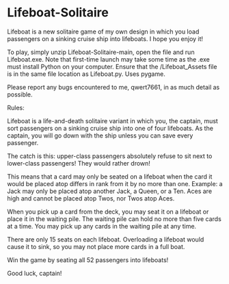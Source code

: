 # Lifeboat-Solitaire
Lifeboat is a new solitaire game of my own design in which you load passengers on a sinking cruise ship into lifeboats. I hope you enjoy it!

To play, simply unzip Lifeboat-Solitaire-main, open the file and run Lifeboat.exe. Note that first-time launch may take some time as the .exe must install Python on your computer. Ensure that the /Lifeboat_Assets file is in the same file location as Lifeboat.py. Uses pygame.

Please report any bugs encountered to me, qwert7661, in as much detail as possible.

Rules:

Lifeboat is a life-and-death solitaire variant in which you, the captain, must sort passengers on a sinking cruise ship into one of four lifeboats. As the captain, you will go down with the ship unless you can save every passenger.

The catch is this: upper-class passengers absolutely refuse to sit next to lower-class passengers! They would rather drown!

This means that a card may only be seated on a lifeboat when the card it would be placed atop differs in rank from it by no more than one. Example: a Jack may only be placed atop another Jack, a Queen, or a Ten. Aces are high and cannot be placed atop Twos, nor Twos atop Aces.

When you pick up a card from the deck, you may seat it on a lifeboat or place it in the waiting pile. The waiting pile can hold no more than five cards at a time. You may pick up any cards in the waiting pile at any time.

There are only 15 seats on each lifeboat. Overloading a lifeboat would cause it to sink, so you may not place more cards in a full boat.

Win the game by seating all 52 passengers into lifeboats!

Good luck, captain!




